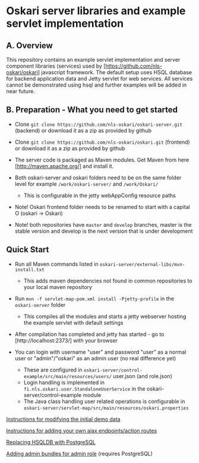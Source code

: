 # Oskari server libraries and example servlet implementation

## A. Overview

This repository contains an example servlet implementation and server component libraries (services) used by
[https://github.com/nls-oskari/oskari] javascript framework. The default setup uses HSQL database for
backend application data and Jetty servlet for web services. All services cannot be demonstrated using hsql
and further examples will be added in near future.

## B. Preparation - What you need to get started

* Clone `git clone https://github.com/nls-oskari/oskari-server.git` (backend) or download it as a zip as provided by github

* Clone `git clone https://github.com/nls-oskari/oskari.git` (frontend) or download it as a zip as provided by github

* The server code is packaged as Maven modules. Get Maven from here [http://maven.apache.org/] and install it.

* Both oskari-server and oskari folders need to be on the same folder level for example `/work/oskari-server/` and `/work/Oskari/`
    * This is configurable in the jetty webAppConfig resource paths

* Note! Oskari frontend folder needs to be renamed to start with a capital O (oskari -> Oskari)

* Note! both repositories have `master` and `develop` branches, master is the stable version and develop is the next version that is under development

## Quick Start

* Run all Maven commands listed in `oskari-server/external-libs/mvn-install.txt`
    * This adds maven dependencies not found in common repositories to your local maven repository

* Run `mvn -f servlet-map-pom.xml install -Pjetty-profile` in the `oskari-server` folder
    * This compiles all the modules and starts a jetty webserver hosting the example servlet with default settings

* After compilation has completed and jetty has started - go to [http://localhost:2373/] with your browser

* You can login with username "user" and password "user" as a normal user or "admin"/"oskari" as an admin user (no real difference yet)
    * These are configured in `oskari-server/control-example/src/main/resources/users/` user.json (and role.json)
    * Login handling is implemented in `fi.nls.oskari.user.StandaloneUserService` in the oskari-server/control-example module
    * The Java class handling user related operations is configurable in `oskari-server/servlet-map/src/main/resources/oskari.properties`



[Instructions for modifying the initial demo data](docs/ModifyingInitialDemoData.md)

[Instructions for adding your own ajax endpoints/action routes](service-control/README.md)

[Replacing HSQLDB with PostgreSQL](docs/UsingServletWithPostgreSQL.md)

[Adding admin bundles for admin role](docs/AddingBundlesBasedOnRole.md) (requires PostgreSQL)